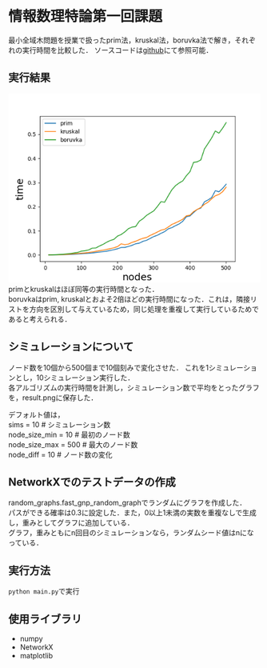 # 情報数理特論第一回課題
最小全域木問題を授業で扱ったprim法，kruskal法，boruvka法で解き，それぞれの実行時間を比較した． 
ソースコードは[github](https://github.com/mizzn/information-mathematics1)にて参照可能．   

## 実行結果
![](result.png)  
primとkruskalはほぼ同等の実行時間となった．  
boruvkaはprim, kruskalとおよそ2倍ほどの実行時間になった．これは，隣接リストを方向を区別して与えているため，同じ処理を重複して実行しているためであると考えられる．

## シミュレーションについて
ノード数を10個から500個まで10個刻みで変化させた．
これを1シミュレーションとし，10シミュレーション実行した．  
各アルゴリズムの実行時間を計測し，シミュレーション数で平均をとったグラフを，result.pngに保存した．  

デフォルト値は，  
sims = 10 # シミュレーション数  
node_size_min = 10 # 最初のノード数  
node_size_max = 500 # 最大のノード数  
node_diff = 10 # ノード数の変化

## NetworkXでのテストデータの作成
random_graphs.fast_gnp_random_graphでランダムにグラフを作成した．  
パスができる確率は0.3に設定した．また，0以上1未満の実数を重複なしで生成し，重みとしてグラフに追加している．  
グラフ，重みともにn回目のシミュレーションなら，ランダムシード値はnになっている．

## 実行方法
`python main.py`で実行

## 使用ライブラリ
- numpy
- NetworkX
- matplotlib
